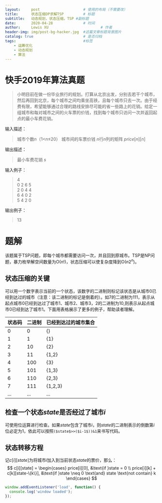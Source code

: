 ```yaml
---
layout:     post   				    # 使用的布局（不需要改）
title:      状态压缩DP求解TSP		    # 标题 
subtitle:   动态规划，状态压缩，TSP #副标题
date:       2020-04-28 				# 时间
author:     Lewis XU 						# 作者
header-img: img/post-bg-hacker.jpg 	#这篇文章标题背景图片
catalog: true 						# 是否归档
tags:								#标签
    - 运筹优化
    - 动态规划
    - 算法
---
```




# 快手2019年算法真题

>小明目前在做一份毕业旅行的规划。打算从北京出发，分别去若干个城市，然后再回到北京，每个城市之间均乘坐高铁，且每个城市只去一次。由于经费有限，希望能够通过合理的路线安排尽可能的省一些路上的花销。给定一组城市和每对城市之间的火车票的价钱，找到每个城市只访问一次并返回起点的最小车费花销。

输入描述：
> 城市个数$n$（1<$n$≤20）
> 城市间的车票价钱 $n$行$n$列的矩阵 $price[n][n]$

输出描述：
> 最小车费花销 $s$

输入例子：
> 4 <br>
> 0 2 6 5 <br>
> 2 0 4 4 <br>
> 6 4 0 2 <br>
> 5 4 2 0 <br>

输出例子：
>13

# 题解

该题属于TSP问题，即每个城市都需要访问一次，并且回到原城市。TSP是NP问题，暴力枚举解空间数量为O($n!$)，状态压缩可以使复杂度降到O($n2^n$)。

## 状态压缩的关键

可以用一个数字表示当前的一个状态，该数字的二进制则标记该状态是从城市0已经到达过的城市（注意：该二进制的标记是倒着的）。如7的二进制为111，表示从起点城市0已经到达过了城市1、城市2、城市3，2的二进制为10,则表示从起点城市0已经到达了城市1。下面用表格展示了更多的例子，帮助读者理解。

状态码|二进制|已经到达过的城市集合
---|--|---
0|0|{}
1|1|{1}
2|10|{2}
3|11|{1,2}
4|100|{3}
5|101|{1,3}
6|110|{2,3}
7|111|{1,2,3}
...|...|...

## 检查一个状态$state$是否经过了城市$i$

可使用位运算进行检查。如果$state$包含了城市$i$，则$state$的二进制表示的倒数第$i$位必定为1，依此可以按照`($state$>>($i-1$))&1`来书写代码。

## 状态转移方程

记$c[i][state]$为将城市$i$加入到当前状态$state$的票价，那么：
$$
c[i][state] = 
\begin{cases}
price[i][0], &\text{if }state = 0 \\
price[i][k] + c[k][state-\{k\}], &\text{if }state \neq 0 \text{and} state \text{not contain} k 
\end{cases}
$$
```js
window.addEventListener('load', function() {
  console.log('window loaded');
});
```
